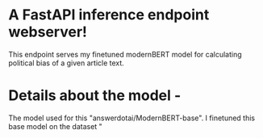 # A FastAPI inference endpoint webserver!

This endpoint serves my finetuned modernBERT model for calculating political bias of a given article text.

# Details about the model - 

The model used for this "answerdotai/ModernBERT-base". I finetuned this base model on the dataset "